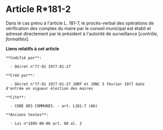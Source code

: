 # Article R*181-2

Dans le cas prévu à l'article L. 181-7, le procès-verbal des opérations de vérification des comptes du maire par le conseil
municipal est établi et adressé directement par le président à l'autorité de surveillance [*contrôle, formalités*].

**Liens relatifs à cet article**

	**Codifié par**:

	  - Décret n°77-91 1977-01-27

	**Créé par**:

	  - Décret n°77-91 1977-01-27 JORF et JONC 3 février 1977 date d'entrée en vigueur élection des maires

	**Cite**:

	  - CODE DES COMMUNES. - art. L181-7 (Ab)

	**Anciens textes**:

	  - Loi n°1895-06-06 art. 68 al. 2
